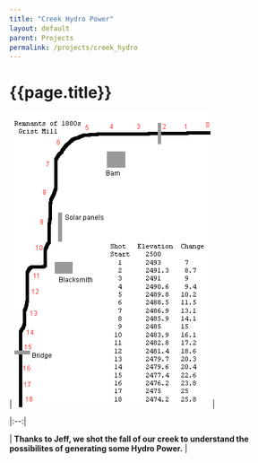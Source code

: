```yaml
---
title: "Creek Hydro Power"
layout: default
parent: Projects
permalink: /projects/creek_hydro
---
```

# {{page.title}}
| ![Creek Elevation](/assets/images/creek%20elevation.png) |

|:--:|

| <b>Thanks to Jeff, we shot the fall of our creek to understand the possibilites of generating some Hydro Power.</b> |

